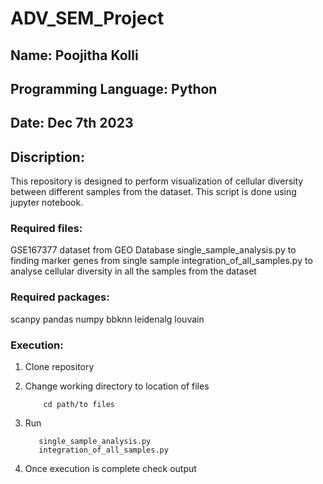 # ADV_SEM_Project
## Name: Poojitha Kolli
## Programming Language: Python 
## Date: Dec 7th 2023
## Discription:
   This repository is designed to perform visualization of cellular diversity between different samples from the dataset. This script is done using jupyter notebook.

### Required files:
GSE167377 dataset from GEO Database
single_sample_analysis.py to finding marker genes from single sample
integration_of_all_samples.py to analyse cellular diversity in all the samples from the dataset

### Required packages: 
scanpy
pandas
numpy
bbknn
leidenalg
louvain

### Execution:
1. Clone repository
2. Change working directory to location of files
          
           cd path/to files
          
3. Run
         
          single_sample_analysis.py
          integration_of_all_samples.py

4. Once execution is complete check output

